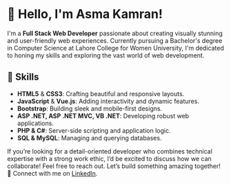 # 👋 Hello, I'm Asma Kamran!

I'm a **Full Stack Web Developer** passionate about creating visually stunning and user-friendly web experiences. Currently pursuing a Bachelor's degree in Computer Science at Lahore College for Women University, I'm dedicated to honing my skills and exploring the vast world of web development.

## 💼 Skills

- **HTML5** & **CSS3**: Crafting beautiful and responsive layouts.
- **JavaScript** & **Vue.js**: Adding interactivity and dynamic features.
- **Bootstrap**: Building sleek and mobile-first designs.
- **ASP .NET, ASP .NET MVC, VB .NET**: Developing robust web applications.
- **PHP & C#**: Server-side scripting and application logic.
- **SQL & MySQL**: Managing and querying databases.

If you’re looking for a detail-oriented developer who combines technical expertise with a strong work ethic, I’d be excited to discuss how we can collaborate!
Feel free to reach out. Let’s build something amazing together! 🌟
Connect with me on [LinkedIn](https://www.linkedin.com/in/asma-kamran-40b99b277/).


